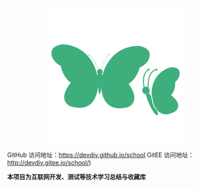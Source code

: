 <p align="center">
  <img width="320" src="/docs/.vuepress/public/home.svg">
</p>

GitHub 访问地址：https://devdiv.github.io/school
GitEE 访问地址：http://devdiv.gitee.io/school/)

<!-- 个人 Blog 文章地址：https://devdiv.github.io/school/blog/js.html -->

**本项目为互联网开发、测试等技术学习总结与收藏库**
